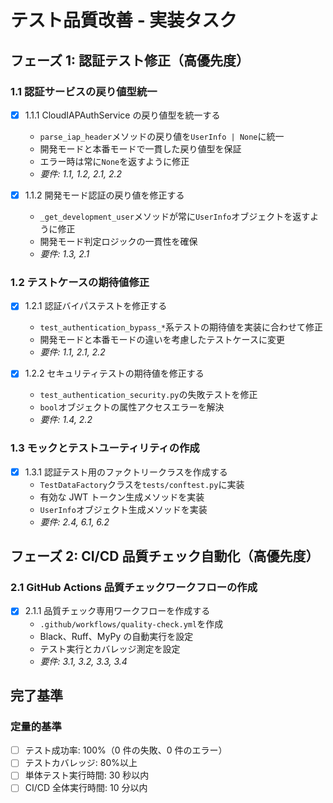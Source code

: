 # テスト品質改善 - 実装タスク

## フェーズ 1: 認証テスト修正（高優先度）

### 1.1 認証サービスの戻り値型統一

- [x] 1.1.1 CloudIAPAuthService の戻り値型を統一する

  - `parse_iap_header`メソッドの戻り値を`UserInfo | None`に統一
  - 開発モードと本番モードで一貫した戻り値型を保証
  - エラー時は常に`None`を返すように修正
  - _要件: 1.1, 1.2, 2.1, 2.2_

- [x] 1.1.2 開発モード認証の戻り値を修正する
  - `_get_development_user`メソッドが常に`UserInfo`オブジェクトを返すように修正
  - 開発モード判定ロジックの一貫性を確保
  - _要件: 1.3, 2.1_

### 1.2 テストケースの期待値修正

- [x] 1.2.1 認証バイパステストを修正する

  - `test_authentication_bypass_*`系テストの期待値を実装に合わせて修正
  - 開発モードと本番モードの違いを考慮したテストケースに変更
  - _要件: 1.1, 2.1, 2.2_

- [x] 1.2.2 セキュリティテストの期待値を修正する
  - `test_authentication_security.py`の失敗テストを修正
  - `bool`オブジェクトの属性アクセスエラーを解決
  - _要件: 1.4, 2.2_

### 1.3 モックとテストユーティリティの作成

- [x] 1.3.1 認証テスト用のファクトリークラスを作成する
  - `TestDataFactory`クラスを`tests/conftest.py`に実装
  - 有効な JWT トークン生成メソッドを実装
  - `UserInfo`オブジェクト生成メソッドを実装
  - _要件: 2.4, 6.1, 6.2_

## フェーズ 2: CI/CD 品質チェック自動化（高優先度）

### 2.1 GitHub Actions 品質チェックワークフローの作成

- [x] 2.1.1 品質チェック専用ワークフローを作成する
  - `.github/workflows/quality-check.yml`を作成
  - Black、Ruff、MyPy の自動実行を設定
  - テスト実行とカバレッジ測定を設定
  - _要件: 3.1, 3.2, 3.3, 3.4_

## 完了基準

### 定量的基準

- [ ] テスト成功率: 100%（0 件の失敗、0 件のエラー）
- [ ] テストカバレッジ: 80%以上
- [ ] 単体テスト実行時間: 30 秒以内
- [ ] CI/CD 全体実行時間: 10 分以内
